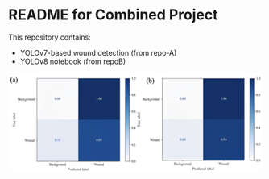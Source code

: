 # README for Combined Project

This repository contains:
- YOLOv7-based wound detection (from repo-A)
- YOLOv8 notebook (from repoB)

![Diagram](assets/fig1.png)
